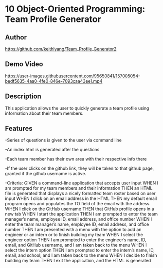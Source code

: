 # 10 Object-Oriented Programming: Team Profile Generator

## Author

https://github.com/keithlyang/Team_Profile_Generator2

## Demo Video

https://user-images.githubusercontent.com/95650841/157005054-bedf5635-4aa0-4fe0-846e-7093caa43ee1.mp4


## Description

This application allows the user to quickly generate a team profile using information about their team members.

## Features

-Series of questions is given to the user via command line

-An index.html is generated after the questions

-Each team member has their own area with their respective info there

-If the user clicks on the github link, they will be taken to that github page, granted if the github username is active.

-Criteria:
GIVEN a command-line application that accepts user input
WHEN I am prompted for my team members and their information
THEN an HTML file is generated that displays a nicely formatted team roster based on user input
WHEN I click on an email address in the HTML
THEN my default email program opens and populates the TO field of the email with the address
WHEN I click on the GitHub username
THEN that GitHub profile opens in a new tab
WHEN I start the application
THEN I am prompted to enter the team manager’s name, employee ID, email address, and office number
WHEN I enter the team manager’s name, employee ID, email address, and office number
THEN I am presented with a menu with the option to add an engineer or an intern or to finish building my team
WHEN I select the engineer option
THEN I am prompted to enter the engineer’s name, ID, email, and GitHub username, and I am taken back to the menu
WHEN I select the intern option
THEN I am prompted to enter the intern’s name, ID, email, and school, and I am taken back to the menu
WHEN I decide to finish building my team
THEN I exit the application, and the HTML is generated
